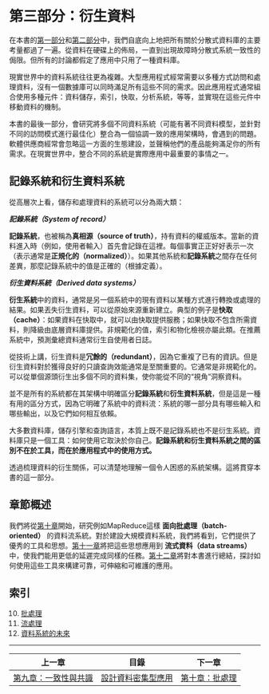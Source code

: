# 第三部分：衍生資料

在本書的[第一部分](part-i.md)和[第二部分](part-ii.md)中，我們自底向上地把所有關於分散式資料庫的主要考量都過了一遍。從資料在硬碟上的佈局，一直到出現故障時分散式系統一致性的侷限。但所有的討論都假定了應用中只用了一種資料庫。

現實世界中的資料系統往往更為複雜。大型應用程式經常需要以多種方式訪問和處理資料，沒有一個數據庫可以同時滿足所有這些不同的需求。因此應用程式通常組合使用多種元件：資料儲存，索引，快取，分析系統，等等，並實現在這些元件中移動資料的機制。

本書的最後一部分，會研究將多個不同資料系統（可能有著不同資料模型，並針對不同的訪問模式進行最佳化）整合為一個協調一致的應用架構時，會遇到的問題。軟體供應商經常會忽略這一方面的生態建設，並聲稱他們的產品能夠滿足你的所有需求。在現實世界中，整合不同的系統是實際應用中最重要的事情之一。

## 記錄系統和衍生資料系統

從高層次上看，儲存和處理資料的系統可以分為兩大類：

***記錄系統（System of record）***

**記錄系統**，也被稱為**真相源（source of truth）**，持有資料的權威版本。當新的資料進入時（例如，使用者輸入）首先會記錄在這裡。每個事實正正好好表示一次（表示通常是**正規化的（normalized）**）。如果其他系統和**記錄系統**之間存在任何差異，那麼記錄系統中的值是正確的（根據定義）。

***衍生資料系統（Derived data systems）***

**衍生系統**中的資料，通常是另一個系統中的現有資料以某種方式進行轉換或處理的結果。如果丟失衍生資料，可以從原始來源重新建立。典型的例子是**快取（cache）**：如果資料在快取中，就可以由快取提供服務；如果快取不包含所需資料，則降級由底層資料庫提供。非規範化的值，索引和物化檢視亦屬此類。在推薦系統中，預測彙總資料通常衍生自使用者日誌。

從技術上講，衍生資料是**冗餘的（redundant）**，因為它重複了已有的資訊。但是衍生資料對於獲得良好的只讀查詢效能通常是至關重要的。它通常是非規範化的。可以從單個源頭衍生出多個不同的資料集，使你能從不同的“視角”洞察資料。

並不是所有的系統都在其架構中明確區分**記錄系統**和**衍生資料系統**，但是這是一種有用的區分方式，因為它明確了系統中的資料流：系統的哪一部分具有哪些輸入和哪些輸出，以及它們如何相互依賴。

大多數資料庫，儲存引擎和查詢語言，本質上既不是記錄系統也不是衍生系統。資料庫只是一個工具：如何使用它取決於你自己。**記錄系統和衍生資料系統之間的區別不在於工具，而在於應用程式中的使用方式。**

透過梳理資料的衍生關係，可以清楚地理解一個令人困惑的系統架構。這將貫穿本書的這一部分。

## 章節概述

我們將從[第十章](ch10.md)開始，研究例如MapReduce這樣 **面向批處理（batch-oriented）** 的資料流系統。對於建設大規模資料系統，我們將看到，它們提供了優秀的工具和思想。[第十一章](ch11.md)將把這些思想應用到 **流式資料（data streams）** 中，使我們能用更低的延遲完成同樣的任務。[第十二章](ch12.md)將對本書進行總結，探討如何使用這些工具來構建可靠，可伸縮和可維護的應用。

## 索引

10. [批處理](ch10.md)
11. [流處理](ch11.md)
12. [資料系統的未來](ch12.md)


------

| 上一章                         | 目錄                            | 下一章                    |
| ------------------------------ | ------------------------------- | ------------------------- |
| [第九章：一致性與共識](ch9.md) | [設計資料密集型應用](README.md) | [第十章：批處理](ch10.md) |